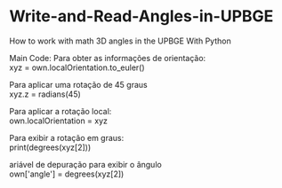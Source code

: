 # Write-and-Read-Angles-in-UPBGE
How to work with math 3D angles in the UPBGE With Python


Main Code:
Para obter as informações de orientação:<br>
xyz = own.localOrientation.to_euler() <br>

Para aplicar uma rotação de 45 graus<br>
xyz.z = radians(45)<br>

Para aplicar a rotação local:<br>
own.localOrientation = xyz<br>

Para exibir a rotação em graus:<br>
print(degrees(xyz[2]))<br>

ariável de depuração para exibir o ângulo<br>
own['angle'] = degrees(xyz[2])<br>
